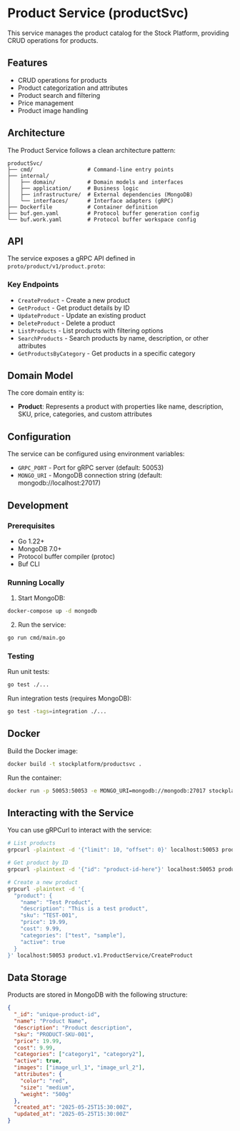 # Product Service (productSvc)

This service manages the product catalog for the Stock Platform, providing CRUD operations for products.

## Features

- CRUD operations for products
- Product categorization and attributes
- Product search and filtering
- Price management
- Product image handling

## Architecture

The Product Service follows a clean architecture pattern:

```
productSvc/
├── cmd/                 # Command-line entry points
├── internal/
│   ├── domain/          # Domain models and interfaces
│   ├── application/     # Business logic
│   ├── infrastructure/  # External dependencies (MongoDB)
│   └── interfaces/      # Interface adapters (gRPC)
├── Dockerfile           # Container definition
├── buf.gen.yaml         # Protocol buffer generation config
└── buf.work.yaml        # Protocol buffer workspace config
```

## API

The service exposes a gRPC API defined in `proto/product/v1/product.proto`:

### Key Endpoints

- `CreateProduct` - Create a new product
- `GetProduct` - Get product details by ID
- `UpdateProduct` - Update an existing product
- `DeleteProduct` - Delete a product
- `ListProducts` - List products with filtering options
- `SearchProducts` - Search products by name, description, or other attributes
- `GetProductsByCategory` - Get products in a specific category

## Domain Model

The core domain entity is:

- **Product**: Represents a product with properties like name, description, SKU, price, categories, and custom attributes

## Configuration

The service can be configured using environment variables:

- `GRPC_PORT` - Port for gRPC server (default: 50053)
- `MONGO_URI` - MongoDB connection string (default: mongodb://localhost:27017)

## Development

### Prerequisites

- Go 1.22+
- MongoDB 7.0+
- Protocol buffer compiler (protoc)
- Buf CLI

### Running Locally

1. Start MongoDB:

```bash
docker-compose up -d mongodb
```

2. Run the service:

```bash
go run cmd/main.go
```

### Testing

Run unit tests:

```bash
go test ./...
```

Run integration tests (requires MongoDB):

```bash
go test -tags=integration ./...
```

## Docker

Build the Docker image:

```bash
docker build -t stockplatform/productsvc .
```

Run the container:

```bash
docker run -p 50053:50053 -e MONGO_URI=mongodb://mongodb:27017 stockplatform/productsvc
```

## Interacting with the Service

You can use gRPCurl to interact with the service:

```bash
# List products
grpcurl -plaintext -d '{"limit": 10, "offset": 0}' localhost:50053 product.v1.ProductService/ListProducts

# Get product by ID
grpcurl -plaintext -d '{"id": "product-id-here"}' localhost:50053 product.v1.ProductService/GetProduct

# Create a new product
grpcurl -plaintext -d '{
  "product": {
    "name": "Test Product",
    "description": "This is a test product",
    "sku": "TEST-001",
    "price": 19.99,
    "cost": 9.99,
    "categories": ["test", "sample"],
    "active": true
  }
}' localhost:50053 product.v1.ProductService/CreateProduct
```

## Data Storage

Products are stored in MongoDB with the following structure:

```json
{
  "_id": "unique-product-id",
  "name": "Product Name",
  "description": "Product description",
  "sku": "PRODUCT-SKU-001",
  "price": 19.99,
  "cost": 9.99,
  "categories": ["category1", "category2"],
  "active": true,
  "images": ["image_url_1", "image_url_2"],
  "attributes": {
    "color": "red",
    "size": "medium",
    "weight": "500g"
  },
  "created_at": "2025-05-25T15:30:00Z",
  "updated_at": "2025-05-25T15:30:00Z"
}
```
